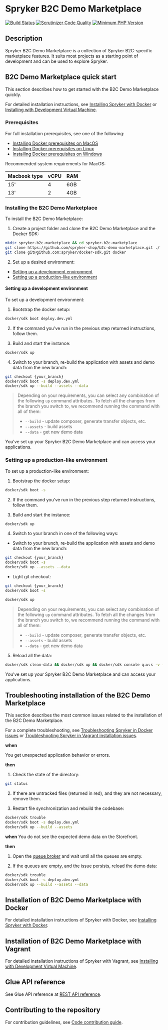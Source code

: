 # Spryker B2C Demo Marketplace
[![Build Status](https://travis-ci.com/spryker-shop/b2c-demo-marketplace.svg?token=uuNLarTLvJGpcdGUgqj2&branch=master)](https://travis-ci.com/spryker-shop/b2c-demo-marketplace)
[![Scrutinizer Code Quality](https://scrutinizer-ci.com/g/spryker-shop/b2c-demo-marketplace/badges/quality-score.png?b=master)](https://scrutinizer-ci.com/g/spryker-shop/b2c-demo-marketplace/?branch=master)
[![Minimum PHP Version](https://img.shields.io/badge/php-%3E%3D%207.3-8892BF.svg)](https://php.net/)

## Description

Spryker B2C Demo Marketplace is a collection of Spryker B2C-specific marketplace features. It suits most projects as a starting point of development and can be used to explore Spryker.

## B2C Demo Marketplace quick start

This section describes how to get started with the B2C Demo Marketplace quickly.

For detailed installation instructions, see [Installing Spryker with Docker](https://documentation.spryker.com/docs/installing-spryker-with-docker) or [Installing with Development Virtual Machine](https://documentation.spryker.com/docs/dev-getting-started#installing-spryker-with-development-virtual-machine).

### Prerequisites

For full installation prerequisites, see one of the following:
* [Installing Docker prerequisites on MacOS](https://documentation.spryker.com/docs/installing-docker-prerequisites-on-macos)
* [Installing Docker prerequisites on Linux](https://documentation.spryker.com/docs/installing-docker-prerequisites-on-linux)
* [Installing Docker prerequisites on Windows](https://documentation.spryker.com/docs/installing-docker-prerequisites-on-Windows)

Recommended system requirements for MacOS:

|Macbook type	|vCPU	|RAM|
|---|---|---|
|15'|	4	|6GB|
|13'|	2	|4GB|

### Installing the B2C Demo Marketplace

To install the B2C Demo Marketplace:

1. Create a project folder and clone the B2C Demo Marketplace and the Docker SDK:
```bash
mkdir spryker-b2c-marketplace && cd spryker-b2c-marketplace
git clone https://github.com/spryker-shop/b2c-demo-marketplace.git ./
git clone git@github.com:spryker/docker-sdk.git docker
```

2. Set up a desired environment:
  * [Setting up a development environment](#setting-up-a-development-environment)
  * [Setting up a production-like environment](#setting-up-a-production-like-environment)

#### Setting up a development environment

To set up a development environment:

1. Bootstrap the docker setup:

```bash
docker/sdk boot deploy.dev.yml
```

2. If the command you've run in the previous step returned instructions, follow them.

3. Build and start the instance:
```bash
docker/sdk up
```

4. Switch to your branch, re-build the application with assets and demo data from the new branch:

```bash
git checkout {your_branch}
docker/sdk boot -s deploy.dev.yml
docker/sdk up --build --assets --data
```

> Depending on your requirements, you can select any combination of the following `up` command attributes. To fetch all the changes from the branch you switch to, we recommend running the command with all of them:
> - `--build` - update composer, generate transfer objects, etc.
> - `--assets` - build assets
> - `--data` - get new demo data

You've set up your Spryker B2C Demo Marketplace and can access your applications.


### Setting up a production-like environment

To set up a production-like environment:

1. Bootstrap the docker setup:

```bash
docker/sdk boot -s
```

2. If the command you've run in the previous step returned instructions, follow them.

3. Build and start the instance:
```bash
docker/sdk up
```

4. Switch to your branch in one of the following ways:

  * Switch to your brunch, re-build the application with assets and demo data from the new branch:

  ```bash
  git checkout {your_branch}
  docker/sdk boot -s
  docker/sdk up --assets --data
  ```

  * Light git checkout:

  ```bash
  git checkout {your_branch}
  docker/sdk boot -s

  docker/sdk up
  ```

  > Depending on your requirements, you can select any combination of the following `up` command attributes. To fetch all the changes from the branch you switch to, we recommend running the command with all of them:
  > - `--build` - update composer, generate transfer objects, etc.
  > - `--assets` - build assets
  > - `--data` - get new demo data

5. Reload all the data:

```bash
docker/sdk clean-data && docker/sdk up && docker/sdk console q:w:s -v -s
```


You've set up your Spryker B2C Demo Marketplace and can access your applications.

## Troubleshooting installation of the B2C Demo Marketplace

This section describes the most common issues related to the installation of the B2C Demo Marketplace.

For a complete troubleshooting, see [Troubleshooting Spryker in Docker issues](https://documentation.spryker.com/docs/troubleshooting-spryker-in-docker-issues) or [Troubleshooting Spryker in Vagrant installation issues](https://documentation.spryker.com/docs/troubleshooting-spryker-in-vagrant-installation-issues).

**when**

You get unexpected application behavior or errors.

**then**

1. Check the state of the directory:
```bash
git status
```

2. If there are untracked files (returned in red), and they are not necessary, remove them.

3. Restart file synchronization and rebuild the codebase:
```bash
docker/sdk trouble
docker/sdk boot -s deploy.dev.yml
docker/sdk up --build --assets
```

**when**
You do not see the expected demo data on the Storefront.

**then**

1. Open the [queue broker](http://queue.spryker.local) and wait until all the queues are empty.

2. If the queues are empty, and the issue persists, reload the demo data:
```bash
docker/sdk trouble
docker/sdk boot -s deploy.dev.yml
docker/sdk up --build --assets --data
```

## Installation of B2C Demo Marketplace with Docker

For detailed installation instructions of Spryker with Docker, see [Installing Spryker with Docker](https://documentation.spryker.com/docs/installing-spryker-with-docker).


## Installation of B2C Demo Marketplace with Vagrant
For detailed installation instructions of Spryker with Vagrant, see [Installing with Development Virtual Machine](https://documentation.spryker.com/docs/dev-getting-started#installing-spryker-with-development-virtual-machine).



## Glue API reference

See Glue API reference at [REST API reference](https://documentation.spryker.com/docs/rest-api-reference#/rest-api-reference).

## Contributing to the repository

For contribution guidelines, see [Code contribution guide](https://documentation.spryker.com/docs/code-contribution-guide#code-contribution-guide).

